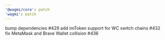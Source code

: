 ```yaml
---
'@wagmi/core': patch
'wagmi': patch
---
```


bump dependencies #429
add imToken support for WC switch chains #432
fix MetaMask and Brave Wallet collision #436
